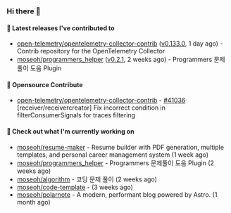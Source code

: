 ### Hi there 👋

#### 🚀 Latest releases I've contributed to

- [open-telemetry/opentelemetry-collector-contrib](https://github.com/open-telemetry/opentelemetry-collector-contrib) ([v0.133.0](https://github.com/open-telemetry/opentelemetry-collector-contrib/releases/tag/v0.133.0), 1 day ago) - Contrib repository for the OpenTelemetry Collector
- [moseoh/programmers_helper](https://github.com/moseoh/programmers_helper) ([v0.2.1](https://github.com/moseoh/programmers_helper/releases/tag/v0.2.1), 2 weeks ago) - Programmers 문제풀이 도움 Plugin

#### 🎉 Opensource Contribute

- [open-telemetry/opentelemetry-collector-contrib](https://github.com/open-telemetry/opentelemetry-collector-contrib) - [#41036](https://github.com/open-telemetry/opentelemetry-collector-contrib/pull/41036) [receiver/receivercreator] Fix incorrect condition in filterConsumerSignals for traces filtering

#### 👷 Check out what I'm currently working on

- [moseoh/resume-maker](https://github.com/moseoh/resume-maker) - Resume builder with PDF generation, multiple templates, and personal career management system (1 week ago)
- [moseoh/programmers_helper](https://github.com/moseoh/programmers_helper) - Programmers 문제풀이 도움 Plugin (2 weeks ago)
- [moseoh/algorithm](https://github.com/moseoh/algorithm) - 코딩 문제 풀이 (2 weeks ago)
- [moseoh/code-template](https://github.com/moseoh/code-template) -  (3 weeks ago)
- [moseoh/polarnote](https://github.com/moseoh/polarnote) - A modern, performant blog powered by Astro. (1 month ago)
